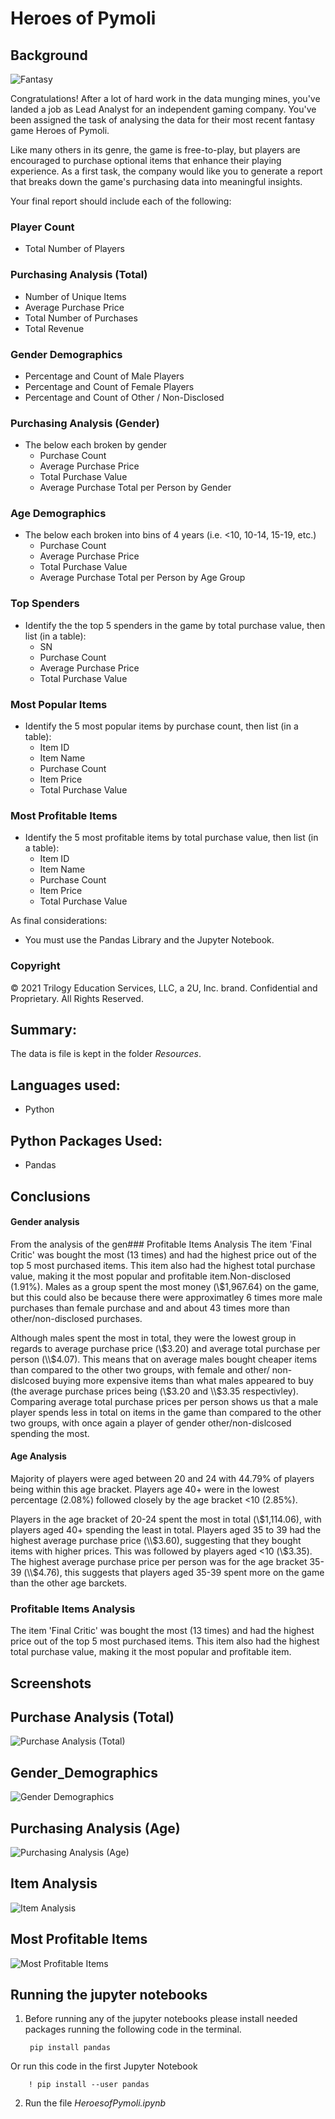 # Heroes of Pymoli

## Background

![Fantasy](Screenshots/Fantasy.png)

Congratulations! After a lot of hard work in the data munging mines, you've landed a job as Lead Analyst for an independent gaming company. You've been assigned the task of analysing the data for their most recent fantasy game Heroes of Pymoli.

Like many others in its genre, the game is free-to-play, but players are encouraged to purchase optional items that enhance their playing experience. As a first task, the company would like you to generate a report that breaks down the game's purchasing data into meaningful insights.

Your final report should include each of the following:

### Player Count

* Total Number of Players

### Purchasing Analysis (Total)

* Number of Unique Items
* Average Purchase Price
* Total Number of Purchases
* Total Revenue

### Gender Demographics

* Percentage and Count of Male Players
* Percentage and Count of Female Players
* Percentage and Count of Other / Non-Disclosed

### Purchasing Analysis (Gender)

* The below each broken by gender
  * Purchase Count
  * Average Purchase Price
  * Total Purchase Value
  * Average Purchase Total per Person by Gender

### Age Demographics

* The below each broken into bins of 4 years (i.e. &lt;10, 10-14, 15-19, etc.)
  * Purchase Count
  * Average Purchase Price
  * Total Purchase Value
  * Average Purchase Total per Person by Age Group

### Top Spenders

* Identify the the top 5 spenders in the game by total purchase value, then list (in a table):
  * SN
  * Purchase Count
  * Average Purchase Price
  * Total Purchase Value

### Most Popular Items

* Identify the 5 most popular items by purchase count, then list (in a table):
  * Item ID
  * Item Name
  * Purchase Count
  * Item Price
  * Total Purchase Value

### Most Profitable Items

* Identify the 5 most profitable items by total purchase value, then list (in a table):
  * Item ID
  * Item Name
  * Purchase Count
  * Item Price
  * Total Purchase Value

As final considerations:

* You must use the Pandas Library and the Jupyter Notebook.

### Copyright

© 2021 Trilogy Education Services, LLC, a 2U, Inc. brand. Confidential and Proprietary. All Rights Reserved.

## **Summary**:

The data is file is kept in the folder *Resources*.

## **Languages used**:
- Python

## **Python Packages Used**:
- Pandas

  
## **Conclusions**
#### **Gender analysis**
  From the analysis of the gen### Profitable Items Analysis
The item 'Final Critic' was bought the most (13 times) and had the highest price out of the top 5 most purchased items. This item also had the highest total purchase value, making it the most popular and profitable item.Non-disclosed (1.91%). Males as a group spent the most money (\\$1,967.64) on the game, but this could also be because there were approximatley 6 times more male purchases than female purchase and and about 43 times more than other/non-disclosed purchases.

Although males spent the most in total, they were the lowest group in regards to average purchase price (\\$3.20) and average total purchase per person (\\$4.07). This means that on average males bought cheaper items than compared to the other two groups, with female and other/ non-dislcosed buying more expensive items than what males appeared to buy (the average purchase prices being (\\$3.20 and \\$3.35 respectivley). Comparing average total purchase prices per person shows us that a male player spends less in total on items in the game than compared to the other two groups, with once again a player of gender other/non-dislcosed spending the most.

#### **Age Analysis**
  Majority of players were aged between 20 and 24 with 44.79% of players being within this age bracket. Players age 40+ were in the lowest percentage (2.08%) followed closely by the age bracket <10 (2.85%).

  Players in the age bracket of 20-24 spent the most in total (\\$1,114.06), with players aged 40+ spending the least in total. Players aged 35 to 39 had the highest average purchase price (\\$3.60), suggesting that they bought items with higher prices. This was followed by players aged <10 (\\$3.35). The highest average purchase price per person was for the age bracket 35-39 (\\$4.76), this suggests that players aged 35-39 spent more on the game than the other age barckets.

  ### **Profitable Items Analysis**
  The item 'Final Critic' was bought the most (13 times) and had the highest price out of the top 5 most purchased items. This item also had the highest total purchase value, making it the most popular and profitable item.

## **Screenshots**
## **Purchase Analysis (Total)**
![Purchase Analysis (Total)](Screenshots/Purchase_Analysis_(Total).png)
## **Gender_Demographics**
![Gender Demographics](Screenshots/Gender_Demographics.png)
## **Purchasing Analysis (Age)**
![Purchasing Analysis (Age)](Screenshots/Purchasing_Analysis_(Age).png)
## **Item Analysis**
![Item Analysis](Screenshots/Item_Analysis.png)
## **Most Profitable Items**
![Most Profitable Items](Screenshots/Most_Profitable_Items.png)


## **Running the jupyter notebooks**
1. Before running any of the jupyter notebooks please install needed packages running the following code in the terminal.
         
        pip install pandas

Or run this code in the first Jupyter Notebook

        ! pip install --user pandas

2. Run the file *HeroesofPymoli.ipynb* 
